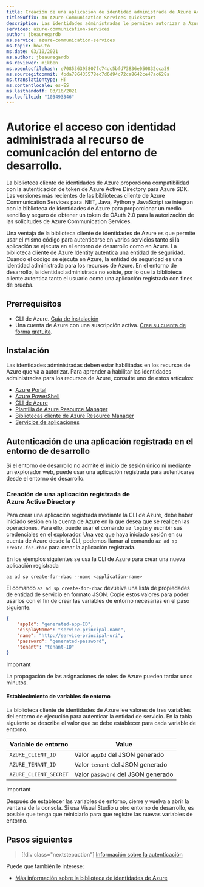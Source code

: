 ```yaml
---
title: Creación de una aplicación de identidad administrada de Azure Active Directory mediante la CLI de Azure
titleSuffix: An Azure Communication Services quickstart
description: Las identidades administradas le permiten autorizar a Azure Communication Services el acceso desde aplicaciones que se ejecutan en máquinas virtuales de Azure, aplicaciones de funciones y otros recursos. Esta guía de inicio rápido se centra en la administración de identidades mediante la CLI de Azure.
services: azure-communication-services
author: jbeauregardb
ms.service: azure-communication-services
ms.topic: how-to
ms.date: 03/10/2021
ms.author: jbeauregardb
ms.reviewer: mikben
ms.openlocfilehash: e708536395807fc74dc5bfd73836e050832cca39
ms.sourcegitcommit: 4bda786435578ec7d6d94c72ca8642ce47ac628a
ms.translationtype: HT
ms.contentlocale: es-ES
ms.lasthandoff: 03/16/2021
ms.locfileid: "103493346"
---
```

# <a name="authorize-access-with-managed-identity-to-your-communication-resource-in-your-development-environment"></a>Autorice el acceso con identidad administrada al recurso de comunicación del entorno de desarrollo.

La biblioteca cliente de identidades de Azure proporciona compatibilidad con la autenticación de token de Azure Active Directory para Azure SDK. Las versiones más recientes de las bibliotecas cliente de Azure Communication Services para .NET, Java, Python y JavaScript se integran con la biblioteca de identidades de Azure para proporcionar un medio sencillo y seguro de obtener un token de OAuth 2.0 para la autorización de las solicitudes de Azure Communication Services.

Una ventaja de la biblioteca cliente de identidades de Azure es que permite usar el mismo código para autenticarse en varios servicios tanto si la aplicación se ejecuta en el entorno de desarrollo como en Azure. La biblioteca cliente de Azure Identity autentica una entidad de seguridad. Cuando el código se ejecuta en Azure, la entidad de seguridad es una identidad administrada para los recursos de Azure. En el entorno de desarrollo, la identidad administrada no existe, por lo que la biblioteca cliente autentica tanto el usuario como una aplicación registrada con fines de prueba.

## <a name="prerequisites"></a>Prerrequisitos

 - CLI de Azure. [Guía de instalación](https://docs.microsoft.com/cli/azure/install-azure-cli)
 - Una cuenta de Azure con una suscripción activa. [Cree su cuenta de forma gratuita](https://azure.microsoft.com/free).

## <a name="setting-up"></a>Instalación

Las identidades administradas deben estar habilitadas en los recursos de Azure que va a autorizar. Para aprender a habilitar las identidades administradas para los recursos de Azure, consulte uno de estos artículos:

- [Azure Portal](../../active-directory/managed-identities-azure-resources/qs-configure-portal-windows-vm.md)
- [Azure PowerShell](../../active-directory/managed-identities-azure-resources/qs-configure-powershell-windows-vm.md)
- [CLI de Azure](../../active-directory/managed-identities-azure-resources/qs-configure-cli-windows-vm.md)
- [Plantilla de Azure Resource Manager](../../active-directory/managed-identities-azure-resources/qs-configure-template-windows-vm.md)
- [Bibliotecas cliente de Azure Resource Manager](../../active-directory/managed-identities-azure-resources/qs-configure-sdk-windows-vm.md)
- [Servicios de aplicaciones](../../app-service/overview-managed-identity.md)

## <a name="authenticate-a-registered-application-in-the-development-environment"></a>Autenticación de una aplicación registrada en el entorno de desarrollo

Si el entorno de desarrollo no admite el inicio de sesión único ni mediante un explorador web, puede usar una aplicación registrada para autenticarse desde el entorno de desarrollo.

### <a name="creating-an-azure-active-directory-registered-application"></a>Creación de una aplicación registrada de Azure Active Directory

Para crear una aplicación registrada mediante la CLI de Azure, debe haber iniciado sesión en la cuenta de Azure en la que desea que se realicen las operaciones. Para ello, puede usar el comando `az login` y escribir sus credenciales en el explorador. Una vez que haya iniciado sesión en su cuenta de Azure desde la CLI, podemos llamar al comando `az ad sp create-for-rbac` para crear la aplicación registrada.

En los ejemplos siguientes se usa la CLI de Azure para crear una nueva aplicación registrada

```azurecli
az ad sp create-for-rbac --name <application-name> 
```

El comando `az ad sp create-for-rbac` devuelve una lista de propiedades de entidad de servicio en formato JSON. Copie estos valores para poder usarlos con el fin de crear las variables de entorno necesarias en el paso siguiente.

```json
{
    "appId": "generated-app-ID",
    "displayName": "service-principal-name",
    "name": "http://service-principal-uri",
    "password": "generated-password",
    "tenant": "tenant-ID"
}
```
> [!IMPORTANT]
> La propagación de las asignaciones de roles de Azure pueden tardar unos minutos.

#### <a name="set-environment-variables"></a>Establecimiento de variables de entorno

La biblioteca cliente de identidades de Azure lee valores de tres variables del entorno de ejecución para autenticar la entidad de servicio. En la tabla siguiente se describe el valor que se debe establecer para cada variable de entorno.

|Variable de entorno|Value
|-|-
|`AZURE_CLIENT_ID`|Valor `appId` del JSON generado 
|`AZURE_TENANT_ID`|Valor `tenant` del JSON generado
|`AZURE_CLIENT_SECRET`|Valor `password` del JSON generado

> [!IMPORTANT]
> Después de establecer las variables de entorno, cierre y vuelva a abrir la ventana de la consola. Si usa Visual Studio u otro entorno de desarrollo, es posible que tenga que reiniciarlo para que registre las nuevas variables de entorno.


## <a name="next-steps"></a>Pasos siguientes

> [!div class="nextstepaction"]
> [Información sobre la autenticación](../concepts/authentication.md)

Puede que también le interese:

- [Más información sobre la biblioteca de identidades de Azure](/dotnet/api/overview/azure/identity-readme)
